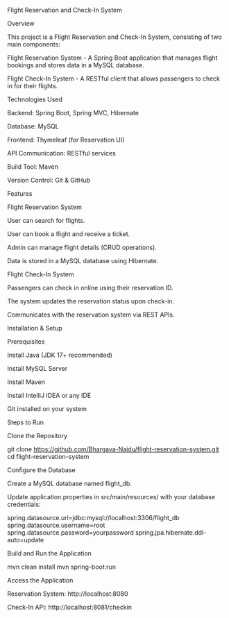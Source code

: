 Flight Reservation and Check-In System

Overview

This project is a Flight Reservation and Check-In System, consisting of two main components:

Flight Reservation System - A Spring Boot application that manages flight bookings and stores data in a MySQL database.

Flight Check-In System - A RESTful client that allows passengers to check in for their flights.

Technologies Used

Backend: Spring Boot, Spring MVC, Hibernate

Database: MySQL

Frontend: Thymeleaf (for Reservation UI)

API Communication: RESTful services

Build Tool: Maven

Version Control: Git & GitHub

Features

Flight Reservation System

User can search for flights.

User can book a flight and receive a ticket.

Admin can manage flight details (CRUD operations).

Data is stored in a MySQL database using Hibernate.

Flight Check-In System

Passengers can check in online using their reservation ID.

The system updates the reservation status upon check-in.

Communicates with the reservation system via REST APIs.

Installation & Setup

Prerequisites

Install Java (JDK 17+ recommended)

Install MySQL Server

Install Maven

Install IntelliJ IDEA or any IDE

Git installed on your system

Steps to Run

Clone the Repository

git clone https://github.com/Bhargava-Naidu/flight-reservation-system.git
cd flight-reservation-system

Configure the Database

Create a MySQL database named flight_db.

Update application.properties in src/main/resources/ with your database credentials:

spring.datasource.url=jdbc:mysql://localhost:3306/flight_db
spring.datasource.username=root
spring.datasource.password=yourpassword
spring.jpa.hibernate.ddl-auto=update

Build and Run the Application

mvn clean install
mvn spring-boot:run

Access the Application

Reservation System: http://localhost:8080

Check-In API: http://localhost:8081/checkin
